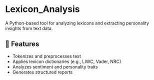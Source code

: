 # Lexicon_Analysis
A Python-based tool for analyzing lexicons and extracting personality insights from text data.  

## 🚀 Features  
- Tokenizes and preprocesses text  
- Applies lexicon dictionaries (e.g., LIWC, Vader, NRC)  
- Analyzes sentiment and personality traits  
- Generates structured reports  
